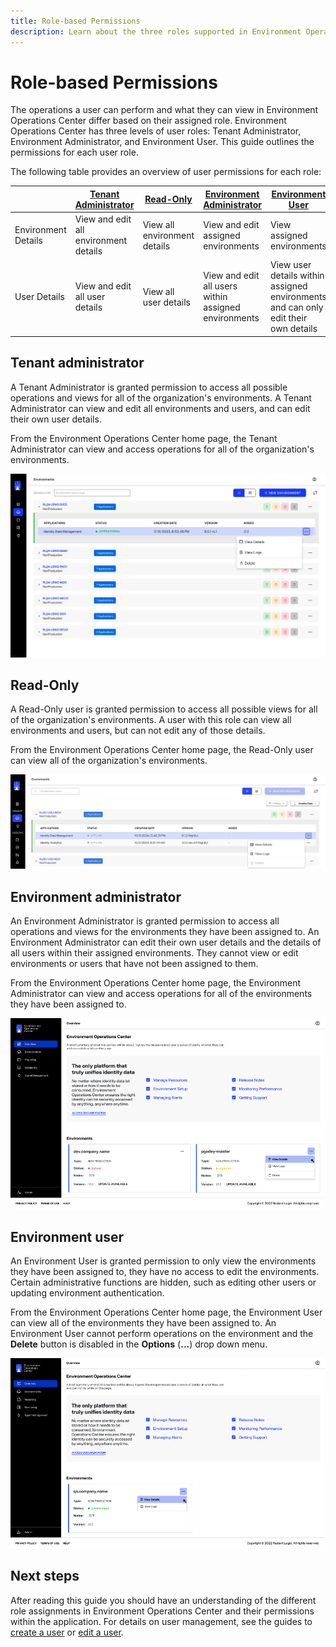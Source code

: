 ```yaml
---
title: Role-based Permissions
description: Learn about the three roles supported in Environment Operations Center - Tenant Administrator, Environment Administrator, and Environment User.
---
```

# Role-based Permissions

The operations a user can perform and what they can view in Environment Operations Center differ based on their assigned role. Environment Operations Center has three levels of user roles: Tenant Administrator, Environment Administrator, and Environment User. This guide outlines the permissions for each user role.

The following table provides an overview of user permissions for each role:

|   | [Tenant Administrator](#tenant-administrator) | [Read-Only](#read-only) | [Environment Administrator](#environment-administrator) | [Environment User](#environment-user) |
| -- | ------------------- | ------------------------- | ---------------- | ---------------- |
| Environment Details | View and edit all environment details | View all environment details | View and edit assigned environments | View assigned environments |
| User Details | View and edit all user details | View all user details | View and edit all users within assigned environments | View user details within assigned environments and can only edit their own details |

## Tenant administrator

A Tenant Administrator is granted permission to access all possible operations and views for all of the organization's environments. A Tenant Administrator can view and edit all environments and users, and can edit their own user details.

From the Environment Operations Center home page, the Tenant Administrator can view and access operations for all of the organization's environments.

![image description](images/tenant-admin.png)

## Read-Only

A Read-Only user is granted permission to access all possible views for all of the organization's environments. A user with this role can view all environments and users, but can not edit any of those details.

From the Environment Operations Center home page, the Read-Only user can view all of the organization's environments.

![image description](images/read-only.png)

## Environment administrator

An Environment Administrator is granted permission to access all operations and views for the environments they have been assigned to. An Environment Administrator can edit their own user details and the details of all users within their assigned environments. They cannot view or edit environments or users that have not been assigned to them.

From the Environment Operations Center home page, the Environment Administrator can view and access operations for all of the environments they have been assigned to.

![image description](images/env-admin.png)

## Environment user

An Environment User is granted permission to only view the environments they have been assigned to, they have no access to edit the environments. Certain administrative functions are hidden, such as editing other users or updating environment authentication.

From the Environment Operations Center home page, the Environment User can view all of the environments they have been assigned to. An Environment User cannot perform operations on the environment and the  **Delete** button is disabled in the **Options** (**...**) drop down menu.

![image description](images/env-user.png)

## Next steps

After reading this guide you should have an understanding of the different role assignments in Environment Operations Center and their permissions within the application. For details on user management, see the guides to [create a user](../user-management/create-user.md) or [edit a user](../user-management/edit-user.md).
